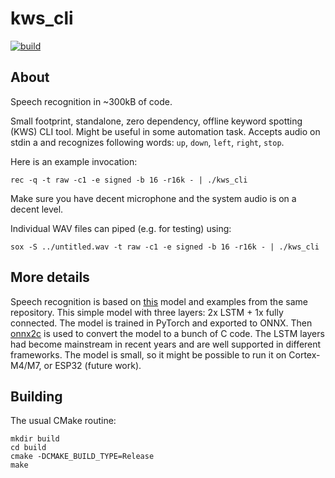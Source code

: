 # kws_cli

[![build](https://github.com/mryndzionek/kws_cli/actions/workflows/build.yml/badge.svg)](https://github.com/mryndzionek/kws_cli/actions/workflows/build.yml)

## About

Speech recognition in ~300kB of code.

Small footprint, standalone, zero dependency, offline
keyword spotting (KWS) CLI tool. Might be useful in
some automation task. Accepts audio on stdin a and recognizes
following words: `up`, `down`, `left`, `right`, `stop`.

Here is an example invocation:

```
rec -q -t raw -c1 -e signed -b 16 -r16k - | ./kws_cli
```

Make sure you have decent microphone and the system audio
is on a decent level.

Individual WAV files can piped (e.g. for testing) using:

```
sox -S ../untitled.wav -t raw -c1 -e signed -b 16 -r16k - | ./kws_cli
```

## More details

Speech recognition is based on [this](https://github.com/microsoft/EdgeML/blob/master/docs/publications/Sha-RNN.pdf)
model and examples from the same repository.
This simple model with three layers: 2x LSTM + 1x fully connected.
The model is trained in PyTorch and exported to ONNX.
Then [onnx2c](https://github.com/kraiskil/onnx2c)
is used to convert the model to a bunch of C code.
The LSTM layers had become mainstream in recent years and are well
supported in different frameworks. The model is small, so it might
be possible to run it on Cortex-M4/M7, or ESP32 (future work).

## Building

The usual CMake routine:

```
mkdir build
cd build
cmake -DCMAKE_BUILD_TYPE=Release
make
```

